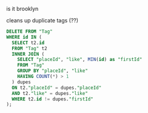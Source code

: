 is it brooklyn

cleans up duplicate tags (??)

```sql
DELETE FROM "Tag"
WHERE id IN (
  SELECT t2.id
  FROM "Tag" t2
  INNER JOIN (
    SELECT "placeId", "like", MIN(id) as "firstId"
    FROM "Tag"
    GROUP BY "placeId", "like"
    HAVING COUNT(*) > 1
  ) dupes
  ON t2."placeId" = dupes."placeId"
  AND t2."like" = dupes."like"
  WHERE t2.id != dupes."firstId"
);
```
